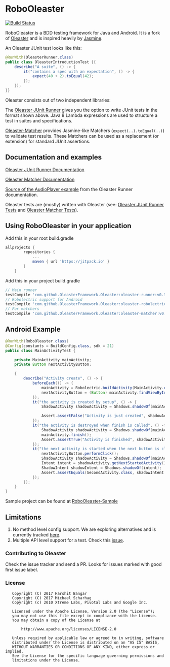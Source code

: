 # RoboOleaster
[![Build Status](https://travis-ci.org/OleasterFramework/Oleaster.svg?branch=master)](https://travis-ci.org/OleasterFramework/Oleaster) 


RoboOleaster is a BDD testing framework for Java and Android. It is a fork of [Oleaster](https://github.com/mscharhag/oleaster) 
and is inspired heavily by [Jasmine](https://github.com/jasmine/jasmine).

An Oleaster JUnit test looks like this:

```java
@RunWith(OleasterRunner.class)
public class OleasterIntroductionTest {{
	describe("A suite", () -> {
		it("contains a spec with an expectation", () -> {
			expect(40 + 2).toEqual(42);
		});
	});
}}
```

Oleaster consists out of two independent libraries:

The [Oleaster JUnit Runner](https://github.com/mscharhag/oleaster/tree/master/oleaster-runner) gives you the option
 to write JUnit tests in the format shown above. Java 8 Lambda expressions are used to structure a test in suites
 and specifications.
 
[Oleaster-Matcher](https://github.com/mscharhag/oleaster/tree/master/oleaster-matcher)
 provides Jasmine-like Matchers (`expect(..).toEqual(..)`) to validate test results. These Matchers can be used
 as a replacement (or extension) for standard JUnit assertions.
 
 
 ## Documentation and examples

[Oleaster JUnit Runner Documentation](https://github.com/mscharhag/oleaster/blob/master/oleaster-runner/README.md)

[Oleaster Matcher Documentation](https://github.com/mscharhag/oleaster/blob/master/oleaster-matcher/README.md)

[Source of the AudioPlayer example](https://github.com/mscharhag/oleaster/blob/master/oleaster-examples/src/test/java/com/mscharhag/oleaster/examples/AudioPlayerExampleTest.java) from the Oleaster Runner documentation.

Oleaster tests are (mostly) written with Oleaster (see: [Oleaster JUnit Runner Tests](https://github.com/mscharhag/oleaster/tree/master/oleaster-runner/src/test/java/com/mscharhag/oleaster/runner) and [Oleaster Matcher Tests](https://github.com/mscharhag/oleaster/tree/master/oleaster-matcher/src/test/java/com/mscharhag/oleaster/matcher/matchers)).

## Using RoboOleaster in your application

Add this in your root build.gradle
```groovy
allprojects {
		repositories {
			...
			maven { url 'https://jitpack.io' }
		}
	}
```
Add this in your project build.gradle
```groovy
// Main runner
testCompile 'com.github.OleasterFramework.Oleaster:oleaster-runner:v0.3.4'
// Robolectric support for Android
testCompile 'com.github.OleasterFramework.Oleaster:oleaster-robolectric:v0.3.4'
// For matchers
testCompile 'com.github.OleasterFramework.Oleaster:oleaster-matcher:v0.3.4'
```

## Android Example
```java
@RunWith(RoboOleaster.class)
@Config(constants = BuildConfig.class, sdk = 21)
public class MainActivityTest {

    private MainActivity mainActivity;
    private Button nextActivityButton;

    {
        describe("Activity create", () -> {
            beforeEach(() -> {
                mainActivity = Robolectric.buildActivity(MainActivity.class).create().get();
                nextActivityButton = (Button) mainActivity.findViewById(R.id.next_activity_click);
            });
            it("the activity is created by setup", () -> {
                ShadowActivity shadowActivity = Shadows.shadowOf(mainActivity);

                Assert.assertFalse("Activity is just created", shadowActivity.isFinishing());
            });
            it("the activity is destroyed when finish is called", () -> {
                ShadowActivity shadowActivity = Shadows.shadowOf(mainActivity);
                mainActivity.finish();
                Assert.assertTrue("Activity is finished", shadowActivity.isFinishing());
            });
            it("the next activity is started when the next button is clicked", () -> {
                nextActivityButton.performClick();
                ShadowActivity shadowActivity = Shadows.shadowOf(mainActivity);
                Intent intent = shadowActivity.getNextStartedActivity();
                ShadowIntent shadowIntent = Shadows.shadowOf(intent);
                Assert.assertEquals(SecondActivity.class, shadowIntent.getIntentClass());
            });
        });
    }
}
```

Sample project can be found at [RoboOleaster-Sample](https://github.com/bangarharshit/RoboOleaster-Sample)

## Limitations
1. No method level config support. We are exploring alternatives and is currently tracked [here](https://github.com/bangarharshit/RoboOleaster/issues/1).
2. Multiple API level support for a test. Check this [issue](https://github.com/bangarharshit/RoboOleaster/issues/3).

### Contributing to Oleaster
Check the issue tracker and send a PR. Looks for issues marked with good first issue label.

### License
```
   Copyright (C) 2017 Harshit Bangar
   Copyright (C) 2017 Michael Scharhag
   Copyright (c) 2010 Xtreme Labs, Pivotal Labs and Google Inc.

   Licensed under the Apache License, Version 2.0 (the "License");
   you may not use this file except in compliance with the License.
   You may obtain a copy of the License at

       http://www.apache.org/licenses/LICENSE-2.0

   Unless required by applicable law or agreed to in writing, software
   distributed under the License is distributed on an "AS IS" BASIS,
   WITHOUT WARRANTIES OR CONDITIONS OF ANY KIND, either express or implied.
   See the License for the specific language governing permissions and
   limitations under the License.
```
